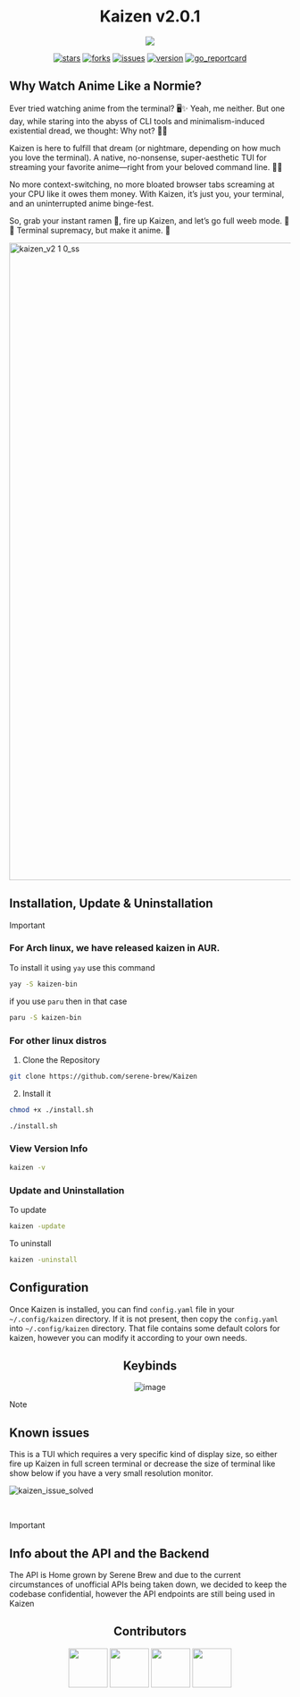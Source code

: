 <div align="center">

# Kaizen v2.0.1
</div>
<div align="center">

<img src="./logo/漸_2_-removebg-preview.png">
</div>
<div align="center">

[![stars](https://img.shields.io/github/stars/serene-brew/kaizen?style=social)](https://github.com/serene-brew/kaizen/stargazers)
[![forks](https://img.shields.io/github/forks/serene-brew/kaizen?style=social)](https://github.com/serene-brew/kaizen/network/members)
[![issues](https://img.shields.io/github/issues/serene-brew/kaizen?style=social&logo=github)](https://github.com/serene-brew/kaizen/issues?q=is%3Aissue+is%3Aopen+)
[![version](https://img.shields.io/github/v/release/serene-brew/kaizen?display_name=release&style=social&logo=github)](https://github.com/serene-brew/kaizen/releases/latest)
[![go_reportcard](https://img.shields.io/badge/go%20report-A+-brightgreen.svg?style=social&logo=github)](https://goreportcard.com/report/github.com/serene-brew/Kaizen)
</div>

## Why Watch Anime Like a Normie?
Ever tried watching anime from the terminal? 🖥️✨ Yeah, me neither. But one day, while staring into the abyss of CLI tools and minimalism-induced existential dread, we thought: Why not? 🤷‍♂️

Kaizen is here to fulfill that dream (or nightmare, depending on how much you love the terminal). A native, no-nonsense, super-aesthetic TUI for streaming your favorite anime—right from your beloved command line. 🎥🎌

No more context-switching, no more bloated browser tabs screaming at your CPU like it owes them money. With Kaizen, it’s just you, your terminal, and an uninterrupted anime binge-fest.

So, grab your instant ramen 🍜, fire up Kaizen, and let’s go full weeb mode. 🌸✨ Terminal supremacy, but make it anime. 🎉

<img width="1810" height="1140" alt="kaizen_v2 1 0_ss" src="https://github.com/user-attachments/assets/77ccbf21-8de1-4945-a209-ed0b8af197a8" />



## Installation, Update & Uninstallation
>[!IMPORTANT]
>### For Arch linux, we have released kaizen in AUR.<br>
>To install it using `yay` use this command
> ```bash
> yay -S kaizen-bin
> ```
> if you use `paru` then in that case
>```bash
>paru -S kaizen-bin
>```

### For other linux distros
1. Clone the Repository
```bash
git clone https://github.com/serene-brew/Kaizen
```

2. Install it
```bash
chmod +x ./install.sh

./install.sh
```

### View Version Info

```bash
kaizen -v
```

### Update and Uninstallation

To update

```bash
kaizen -update
```

To uninstall
```bash
kaizen -uninstall
```
## Configuration
Once Kaizen is installed, you can find `config.yaml` file in your `~/.config/kaizen` directory. If it is not present, then copy the `config.yaml` into `~/.config/kaizen` directory. That file contains some default colors for kaizen, however you can modify it according to your own needs. 

<h2 align="center"> Keybinds </h2>
<div align=center>
  
![image](https://github.com/user-attachments/assets/262ba901-4af9-446b-99af-a67bf3dd1bf9)
</div>

> [!NOTE]
> <h2> Known issues </h2>
> <p>This is a TUI which requires a very specific kind of display size, so either fire up Kaizen in full screen terminal or decrease the size of terminal like show below if you have a very small resolution monitor.</p>
![kaizen_issue_solved](https://github.com/user-attachments/assets/9bad59ea-fb5c-4b00-97f5-17df9e2cd142)


<br/>

> [!IMPORTANT]
> <h2> Info about the API and the Backend </h2>
> <p>The API is Home grown by Serene Brew and due to the current circumstances of unofficial APIs being taken down, we decided to keep the codebase confidential, however the API endpoints are still being used in Kaizen</p>


<h2 align="center"> Contributors </h2>
<div align="center">
  
<a href="https://github.com/mintRaven-05"><img src="https://github.com/user-attachments/assets/2a8d88d5-58a7-43ed-ab2e-d8896c272904" height=70 width=70)></a>
<a href="https://github.com/ImonChakraborty"><img src="https://github.com/user-attachments/assets/50c4e290-6ec7-4390-bc76-51c0e9ea1cae" height=70 width=70></a>
<a href="https://github.com/noornee"><img src="https://github.com/user-attachments/assets/d60edfc5-873e-4fdb-93bd-3b289ddd1693" height=70 width=70></a>
<a href="https://github.com/ccoVeille"><img src="https://github.com/user-attachments/assets/6774a17c-a289-4e96-aa73-b38eb146656e" height=70 width=70></a>


</div>
